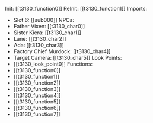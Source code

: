Init: [[t3130_function0]]
ReInit: [[t3130_function1]]
Imports:
- Slot 6: [[sub000]]
NPCs:
- Father Vixen: [[t3130_char0]]
- Sister Kiera: [[t3130_char1]]
- Lane: [[t3130_char2]]
- Ada: [[t3130_char3]]
- Factory Chief Murdock: [[t3130_char4]]
- Target Camera: [[t3130_char5]]
Look Points:
- [[t3130_look_point0]]
Functions:
- [[t3130_function0]]
- [[t3130_function1]]
- [[t3130_function2]]
- [[t3130_function3]]
- [[t3130_function4]]
- [[t3130_function5]]
- [[t3130_function6]]
- [[t3130_function7]]
